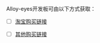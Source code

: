 Alloy-eyes开发板可由以下方式获取：

- [ ] [淘宝购买链接](http://www.ai-alloy.com/)
- [ ] [其他购买链接](http://www.ai-alloy.com/)

